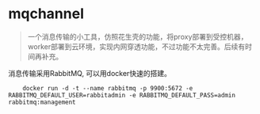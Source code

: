 # mqchannel
> 一个消息传输的小工具，仿照花生壳的功能，将proxy部署到受控机器，worker部署到云环境，实现内网穿透功能，不过功能不太完善。后续有时间再补充。

消息传输采用RabbitMQ, 可以用docker快速的搭建。
```
    docker run -d -t --name rabbitmq -p 9900:5672 -e RABBITMQ_DEFAULT_USER=rabbitadmin -e RABBITMQ_DEFAULT_PASS=admin rabbitmq:management
```
